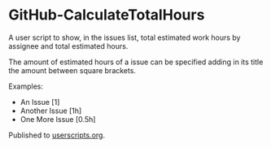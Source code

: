 GitHub-CalculateTotalHours
==========================

A user script to show, in the issues list, total estimated work hours by assignee and total estimated hours.

The amount of estimated hours of a issue can be specified adding in its title the amount between square brackets.

Examples:

* An Issue [1]
* Another Issue [1h]
* One More Issue [0.5h]

Published to [userscripts.org](http://userscripts.org/scripts/show/135778).

